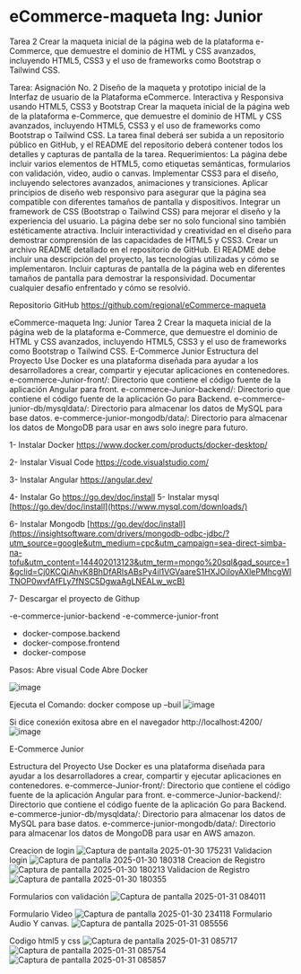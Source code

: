 # eCommerce-maqueta Ing: Junior 
 Tarea 2 Crear la maqueta inicial de la página web de la plataforma e-Commerce, que demuestre el dominio de HTML y CSS avanzados, incluyendo HTML5, CSS3 y el uso de frameworks como Bootstrap o Tailwind CSS.

Tarea: Asignación No. 2 Diseño de la maqueta y prototipo inicial de la Interfaz de usuario de la Plataforma eCommerce. Interactiva y Responsiva usando HTML5, CSS3 y Bootstrap
Crear la maqueta inicial de la página web de la plataforma e-Commerce, que demuestre el dominio de HTML y CSS avanzados, incluyendo HTML5, CSS3 y el uso de frameworks como Bootstrap o Tailwind CSS. La tarea final deberá ser subida a un repositorio público en GitHub, y el README del repositorio deberá contener todos los detalles y capturas de pantalla de la tarea.
Requerimientos:
La página debe incluir varios elementos de HTML5, como etiquetas semánticas, formularios con validación, video, audio o canvas.
Implementar CSS3 para el diseño, incluyendo selectores avanzados, animaciones y transiciones.
Aplicar principios de diseño web responsivo para asegurar que la página sea compatible con diferentes tamaños de pantalla y dispositivos.
Integrar un framework de CSS (Bootstrap o Tailwind CSS) para mejorar el diseño y la experiencia del usuario.
La página debe ser no solo funcional sino también estéticamente atractiva.
Incluir interactividad y creatividad en el diseño para demostrar comprensión de las capacidades de HTML5 y CSS3.
Crear un archivo README detallado en el repositorio de GitHub. El README debe incluir una descripción del proyecto, las tecnologías utilizadas y cómo se implementaron. Incluir capturas de pantalla de la página web en diferentes tamaños de pantalla para demostrar la responsividad. Documentar cualquier desafío enfrentado y cómo se resolvió.

Repositorio GitHub 
https://github.com/regional/eCommerce-maqueta

eCommerce-maqueta Ing: Junior
Tarea 2 Crear la maqueta inicial de la página web de la plataforma e-Commerce, que demuestre el dominio de HTML y CSS avanzados, incluyendo HTML5, CSS3 y el uso de frameworks como Bootstrap o Tailwind CSS.
E-Commerce Junior
Estructura del Proyecto Use Docker es una plataforma diseñada para ayudar a los desarrolladores a crear, compartir y ejecutar aplicaciones en contenedores. e-commerce-Junior-front/: Directorio que contiene el código fuente de la aplicación Angular para front. e-commerce-Junior-backend/: Directorio que contiene el código fuente de la aplicación Go para Backend. e-commerce-junior-db/mysqldata/: Directorio para almacenar los datos de MySQL para base datos. e-commerce-junior-mongodb/data/: Directorio para almacenar los datos de MongoDB para usar en aws solo inegre para futuro.

1-	Instalar Docker
https://www.docker.com/products/docker-desktop/

2-	Instalar Visual Code
https://code.visualstudio.com/

3-	Instalar Angular
https://angular.dev/

4-	Instalar Go
https://go.dev/doc/install
5-	Instalar mysql
[https://go.dev/doc/install](https://www.mysql.com/downloads/)

6-	Instalar Mongodb
[https://go.dev/doc/install](https://insightsoftware.com/drivers/mongodb-odbc-jdbc/?utm_source=google&utm_medium=cpc&utm_campaign=sea-direct-simba-na-tofu&utm_content=144402013123&utm_term=mongo%20sql&gad_source=1&gclid=Cj0KCQiAhvK8BhDfARIsABsPy4il1VGVaareS1HXJOiIoyAXlePMhcgWlTNOP0wvfAfFLy7fNSC5DgwaAgLNEALw_wcB)

7-	Descargar el proyecto de Githup

-e-commerce-junior-backend
-e-commerce-junior-front
- docker-compose.backend
- docker-compose.frontend
- docker-compose
  
Pasos:
Abre visual Code
Abre Docker

 ![image](https://github.com/user-attachments/assets/e41e5e6d-d10b-434a-9597-22d1d2cf7b98)

Ejecuta el Comando: docker compose up –buil
 ![image](https://github.com/user-attachments/assets/c043638e-ddbf-46af-b52c-6295bb590d5b)

Si dice conexión exitosa abre en el navegador http://localhost:4200/
![image](https://github.com/user-attachments/assets/4a3e927a-f720-48c3-a314-bc79fc54457e)

E-Commerce Junior

Estructura del Proyecto
Use Docker es una plataforma diseñada para ayudar a los desarrolladores a crear, compartir y ejecutar aplicaciones en contenedores.
e-commerce-Junior-front/: Directorio que contiene el código fuente de la aplicación Angular para front.
e-commerce-Junior-backend/: Directorio que contiene el código fuente de la aplicación Go para Backend.
e-commerce-junior-db/mysqldata/: Directorio para almacenar los datos de MySQL para base datos.
e-commerce-junior-mongodb/data/: Directorio para almacenar los datos de MongoDB para usar en AWS amazon.

Creacion de login
![Captura de pantalla 2025-01-30 175231](https://github.com/user-attachments/assets/8db85bc3-6ea8-4eab-af01-7a1e6ba66383)
Validacion login
![Captura de pantalla 2025-01-30 180318](https://github.com/user-attachments/assets/193d3df6-50ce-4775-b40b-ee8cd29ca6ff)
Creacion de Registro 
![Captura de pantalla 2025-01-30 180213](https://github.com/user-attachments/assets/9b72dda5-f2ab-432e-b70c-a583a5bc75dc)
Validacion de Registro
![Captura de pantalla 2025-01-30 180355](https://github.com/user-attachments/assets/92398724-7f5e-498e-a2b1-95f7b7eeef3b)

Formularios con validación
![Captura de pantalla 2025-01-31 084011](https://github.com/user-attachments/assets/b45d67fc-acd9-4582-88ac-a312a2ca85bd)

Formulario Video
![Captura de pantalla 2025-01-30 234118](https://github.com/user-attachments/assets/b6faa740-c999-4046-8d33-3a661194bb79)
Formulario Audio Y canvas.
![Captura de pantalla 2025-01-31 085556](https://github.com/user-attachments/assets/1ba6cbde-8767-4d73-90f1-c420596820a0)

Codigo html5 y css 
![Captura de pantalla 2025-01-31 085717](https://github.com/user-attachments/assets/737af18c-6c55-4d9e-8f9c-61e854e82189)
![Captura de pantalla 2025-01-31 085754](https://github.com/user-attachments/assets/8571675b-9238-4751-ad05-f7db3944da17)
![Captura de pantalla 2025-01-31 085857](https://github.com/user-attachments/assets/131b2fb5-9da8-4263-a4f9-f228a703ba8c)


